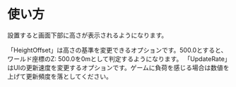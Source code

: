 
# 使い方
設置すると画面下部に高さが表示されるようになります。

「HeightOffset」は高さの基準を変更できるオプションです。500.0とすると、ワールド座標のZ: 500.0を0mとして判定するようになります。
「UpdateRate」はUIの更新速度を変更するオプションです。ゲームに負荷を感じる場合は数値を上げて更新頻度を落としてください。